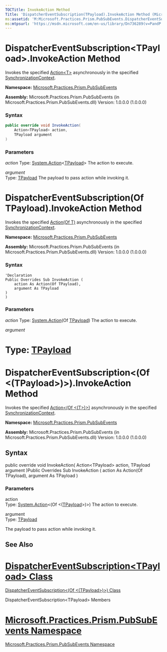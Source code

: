 ```yaml
---
TOCTitle: InvokeAction Method
Title: 'DispatcherEventSubscription(TPayload).InvokeAction Method (Microsoft.Practices.Prism.PubSubEvents)'
ms:assetid: 'M:Microsoft.Practices.Prism.PubSubEvents.DispatcherEventSubscription\`1.InvokeAction(System.Action{\`0},\`0)'
ms:mtpsurl: 'https://msdn.microsoft.com/en-us/library/Dn736289(v=PandP.50)'
---
```



# DispatcherEventSubscription&lt;TPayload&gt;.InvokeAction Method

Invokes the specified [Action&lt;T&gt;](http://msdn2.microsoft.com/en-us/library/018hxwa8) asynchronously in the specified [SynchronizationContext](http://msdn2.microsoft.com/en-us/library/wx31754f).

**Namespace:** [Microsoft.Practices.Prism.PubSubEvents](https://msdn.microsoft.com/n:microsoft.practices.prism.pubsubevents)

**Assembly:** Microsoft.Practices.Prism.PubSubEvents (in Microsoft.Practices.Prism.PubSubEvents.dll) Version: 1.0.0.0 (1.0.0.0)

### Syntax
```C#
public override void InvokeAction(
	Action<TPayload> action,
	TPayload argument
)
```

### Parameters

_action_
Type: [System.Action](http://msdn2.microsoft.com/en-us/library/018hxwa8)&lt;[TPayload](https://msdn.microsoft.com/t:microsoft.practices.prism.pubsubevents.dispatchereventsubscription%601)&gt;
The action to execute.

_argument_  
Type: [TPayload](https://msdn.microsoft.com/en-us/library/dn736239(v=pandp.50))
The payload to pass action while invoking it.

# DispatcherEventSubscription(Of TPayload).InvokeAction Method

Invokes the specified [Action(Of T)](http://msdn2.microsoft.com/en-us/library/018hxwa8) asynchronously in the specified [SynchronizationContext](http://msdn2.microsoft.com/en-us/library/wx31754f).

**Namespace:** [Microsoft.Practices.Prism.PubSubEvents](https://msdn.microsoft.com/n:microsoft.practices.prism.pubsubevents)

**Assembly:** Microsoft.Practices.Prism.PubSubEvents (in Microsoft.Practices.Prism.PubSubEvents.dll) Version: 1.0.0.0 (1.0.0.0)

### Syntax
```VB
'Declaration
Public Overrides Sub InvokeAction ( 
	action As Action(Of TPayload),
	argument As TPayload
)
)
```

### Parameters

_action_
Type: [System.Action](http://msdn2.microsoft.com/en-us/library/018hxwa8)(Of [TPayload](https://msdn.microsoft.com/en-us/library/dn736239(v=pandp.50)))
The action to execute.

_argument_  
# Type: [TPayload](https://msdn.microsoft.com/en-us/library/dn736239(v=pandp.50))
# DispatcherEventSubscription&lt;(Of &lt;(TPayload&gt;)&gt;).InvokeAction Method

Invokes the specified [Action&lt;(Of &lt;(T&gt;)&gt;)](http://msdn.microsoft.com/en-us/library/018hxwa8) asynchronously in the specified [SynchronizationContext](http://msdn.microsoft.com/en-us/library/wx31754f).

**Namespace:** [Microsoft.Practices.Prism.PubSubEvents](https://msdn.microsoft.com/library/microsoft.practices.prism.pubsubevents)
**Assembly:** Microsoft.Practices.Prism.PubSubEvents (in Microsoft.Practices.Prism.PubSubEvents.dll) Version: 1.0.0.0 (1.0.0.0)

## Syntax

public override void InvokeAction( Action&lt;TPayload&gt; action, TPayload argument )Public Overrides Sub InvokeAction ( action As Action(Of TPayload), argument As TPayload )

### Parameters

action  
Type: [System.Action](http://msdn.microsoft.com/en-us/library/018hxwa8)&lt;(Of &lt;([TPayload](https://msdn.microsoft.com/library/microsoft.practices.prism.pubsubevents.dispatchereventsubscription%601)&gt;)&gt;)
The action to execute.

argument  
Type: [TPayload](https://msdn.microsoft.com/library/microsoft.practices.prism.pubsubevents.dispatchereventsubscription%601)

The payload to pass action while invoking it.

## See Also

# [DispatcherEventSubscription&lt;TPayload&gt; Class](https://msdn.microsoft.com/en-us/library/dn736239(v=pandp.50))

[DispatcherEventSubscription&lt;(Of &lt;(TPayload&gt;)&gt;) Class](https://msdn.microsoft.com/library/microsoft.practices.prism.pubsubevents.dispatchereventsubscription%601)

DispatcherEventSubscription&lt;TPayload&gt; Members

# [Microsoft.Practices.Prism.PubSubEvents Namespace](https://msdn.microsoft.com/en-us/library/microsoft.practices.prism.pubsubevents(v=pandp.50))
[Microsoft.Practices.Prism.PubSubEvents Namespace](https://msdn.microsoft.com/library/microsoft.practices.prism.pubsubevents)
